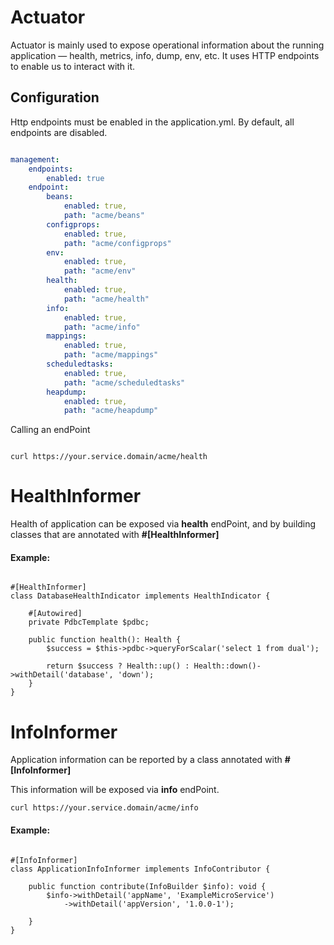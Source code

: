 # Actuator

Actuator is mainly used to expose operational information about the running application — health, metrics, info, dump, env, etc. It uses HTTP endpoints to enable us to interact with it.

## Configuration

Http endpoints must be enabled in the application.yml.
By default, all endpoints are disabled.


```yaml

management:
    endpoints:
        enabled: true
    endpoint:
        beans:
            enabled: true,
            path: "acme/beans"
        configprops:
            enabled: true,
            path: "acme/configprops"
        env:
            enabled: true,
            path: "acme/env"
        health:
            enabled: true,
            path: "acme/health"
        info:
            enabled: true,
            path: "acme/info"
        mappings:
            enabled: true,
            path: "acme/mappings"
        scheduledtasks:
            enabled: true,
            path: "acme/scheduledtasks"
        heapdump:
            enabled: true,
            path: "acme/heapdump"
```

Calling an endPoint

```shell

curl https://your.service.domain/acme/health

```

# HealthInformer

Health of application can be exposed via **health** endPoint, and by building classes 
that are annotated with **#[HealthInformer]**

#### Example:

```phpt

#[HealthInformer]
class DatabaseHealthIndicator implements HealthIndicator {

    #[Autowired]
    private PdbcTemplate $pdbc;

    public function health(): Health {
        $success = $this->pdbc->queryForScalar('select 1 from dual');

        return $success ? Health::up() : Health::down()->withDetail('database', 'down');
    }
}

```


# InfoInformer

Application information can be reported by a class annotated with **#[InfoInformer]**

This information will be exposed via **info** endPoint.

```
curl https://your.service.domain/acme/info
```


#### Example:

```phpt

#[InfoInformer]
class ApplicationInfoInformer implements InfoContributor {

    public function contribute(InfoBuilder $info): void {
        $info->withDetail('appName', 'ExampleMicroService')
            ->withDetail('appVersion', '1.0.0-1');

    }
}

```